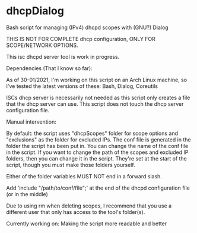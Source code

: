# dhcpDialog
Bash script for managing (IPv4) dhcpd scopes with (GNU?) Dialog

THIS IS NOT FOR COMPLETE dhcp configuration, ONLY FOR SCOPE/NETWORK OPTIONS.

This isc dhcpd server tool is work in progress.

Dependencies (That I know so far):

As of 30-01/2021, I'm working on this script on an Arch Linux machine, so I've tested the latest versions of these: Bash, Dialog, Coreutils

ISCs dhcp server is necessarily not needed as this script only creates a file that the dhcp server can use. This script does not touch the dhcp server configuration file.

Manual intervention:

By default: the script uses "dhcpScopes" folder for scope options and "exclusions" as the folder for excluded IPs. The conf file is generated in the folder the script has been put in. You can change the name of the conf file in the script. If you want to change the path of the scopes and excluded IP folders, then you can change it in the script. They're set at the start of the script, though you must make those folders yourself.

Either of the folder variables MUST NOT end in a forward slash.

Add 'include "/path/to/conf/file";' at the end of the dhcpd configuration file (or in the middle)

Due to using rm when deleting scopes, I recommend that you use a different user that only has access to the tool's folder(s).

Currently working on: Making the script more readable and better
